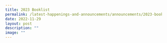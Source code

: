 ```yaml
---
title: 2023 Booklist
permalink: /latest-happenings-and-announcements/announcements/2023-booklist/
date: 2022-11-29
layout: post
description: ""
image: ""
---
```

